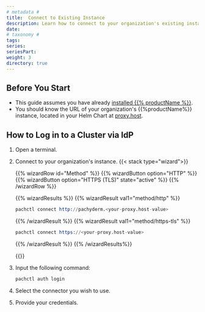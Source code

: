 ```yaml
---
# metadata # 
title:  Connect to Existing Instance
description: Learn how to connect to your organization's existing instance. 
date: 
# taxonomy #
tags: 
series:
seriesPart:
weight: 3
directory: true
---
```


## Before You Start

- This guide assumes you have already [installed {{% productName %}}](/{{%release%}}/get-started/first-time-setup).
- You should know the URL of your organization's {{%productName%}} instance, located in your Helm Chart at [proxy.host](/{{%release%}}/manage/helm-values/proxy/#values).

## How to Log in to a Cluster via IdP

1. Open a terminal.
2. Connect to your organization's instance.
   {{< stack type="wizard">}}

   {{% wizardRow id="Method" %}}
   {{% wizardButton option="HTTP" %}}
   {{% wizardButton option="HTTPS (TLS)" state="active" %}}
   {{% /wizardRow %}}

   {{% wizardResults %}}
   {{% wizardResult val1="method/http" %}}
   ```s
   pachctl connect http://pachyderm.<your-proxy.host-value>
   ```
   {{% /wizardResult %}}
   {{% wizardResult val1="method/https-tls" %}}
   ```s
   pachctl connect https://<your-proxy.host-value>
   ```
   {{% /wizardResult %}}
   {{% /wizardResults%}}

   {{</stack>}}
3. Input the following command:
   ```s
   pachctl auth login
   ```
4. Select the connector you wish to use.
5. Provide your credentials.